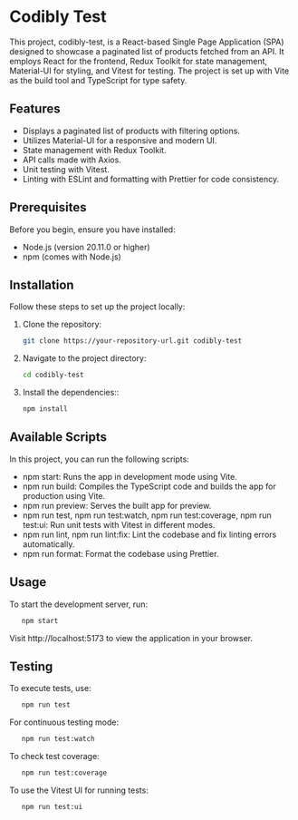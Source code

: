 # Codibly Test

This project, codibly-test, is a React-based Single Page Application (SPA) designed to showcase a paginated list of products fetched from an API. It employs React for the frontend, Redux Toolkit for state management, Material-UI for styling, and Vitest for testing. The project is set up with Vite as the build tool and TypeScript for type safety.

## Features

- Displays a paginated list of products with filtering options.
- Utilizes Material-UI for a responsive and modern UI.
- State management with Redux Toolkit.
- API calls made with Axios.
- Unit testing with Vitest.
- Linting with ESLint and formatting with Prettier for code consistency.

## Prerequisites

Before you begin, ensure you have installed:

- Node.js (version 20.11.0 or higher)
- npm (comes with Node.js)

## Installation

Follow these steps to set up the project locally:

1. Clone the repository:

   ```bash
   git clone https://your-repository-url.git codibly-test

   ```

2. Navigate to the project directory:

   ```bash
   cd codibly-test

   ```

3. Install the dependencies::
   ```bash
   npm install
   ```

## Available Scripts

In this project, you can run the following scripts:

- npm start: Runs the app in development mode using Vite.
- npm run build: Compiles the TypeScript code and builds the app for production using Vite.
- npm run preview: Serves the built app for preview.
- npm run test, npm run test:watch, npm run test:coverage, npm run test:ui: Run unit tests with Vitest in different modes.
- npm run lint, npm run lint:fix: Lint the codebase and fix linting errors automatically.
- npm run format: Format the codebase using Prettier.

## Usage

To start the development server, run:

```bash
   npm start
```

Visit http://localhost:5173 to view the application in your browser.

## Testing

To execute tests, use:

```bash
   npm run test
```

For continuous testing mode:

```bash
   npm run test:watch
```

To check test coverage:

```bash
   npm run test:coverage
```

To use the Vitest UI for running tests:

```bash
   npm run test:ui
```
